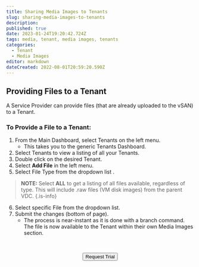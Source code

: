 ```yaml
---
title: Sharing Media Images to Tenants
slug: sharing-media-images-to-tenants
description: 
published: true
date: 2023-01-24T19:20:42.724Z
tags: media, tenant, media images, tenants
categories:
  - Tenant
  - Media Images
editor: markdown
dateCreated: 2022-08-01T20:59:20.590Z
---
```


## Providing Files to a Tenant

A Service Provider can provide files (that are already uploaded to the vSAN) to a Tenant.

### To Provide a File to a Tenant:
1. From the Main Dashboard, select Tenants on the left menu.
   - This takes you to the generic Tenants Dashboard.
1. Select Tenants to view a listing of all your Tenants.
1. Double click on the desired Tenant.
1. Select **Add File** in the left menu.
1. Select File Type from the dropdown list .
> **NOTE:** Select **ALL** to get a listing of all files available, regardless of type. This will include .raw files (VM disk images) from the parent VDC.
{.is-info}
6. Select specific File from the dropdown list.
1. Submit the changes (bottom of page).
   - The process is near-instant as it is done with a branch command. The file is now available to the Tenant within their own Media Images section.

<br>
<div style="text-align: center">
  
<a href="https://www.verge.io/test-drive" target="_blank"><button class="button-orange">Request Trial</button></a>
</div>